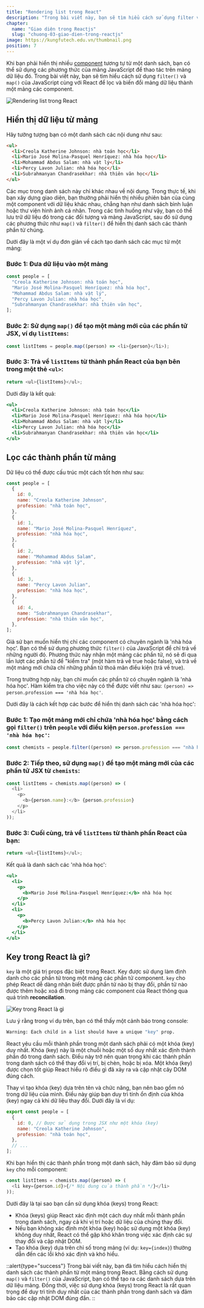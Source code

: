 ```yaml
---
title: "Rendering list trong React"
description: "Trong bài viết này, bạn sẽ tìm hiểu cách sử dụng filter và map của JavaScript cùng với React để lọc và biến đổi mảng dữ liệu thành một mảng các component"
chapter:
  name: "Giao diện trong Reactjs"
  slug: "chuong-03-giao-dien-trong-reactjs"
image: https://kungfutech.edu.vn/thumbnail.png
position: 7
---
```


Khi bạn phải hiển thị nhiều [component](/bai-viet/reactjs/component-trong-react-la-gi) tương tự từ một danh sách, bạn có thể sử dụng các phương thức của mảng JavaScript để thao tác trên mảng dữ liệu đó. Trong bài viết này, bạn sẽ tìm hiểu cách sử dụng `filter()` và `map()` của JavaScript cùng với React để lọc và biến đổi mảng dữ liệu thành một mảng các component.

![Rendering list trong React](https://github.com/techmely/hoc-lap-trinh/assets/29374426/1f1c3b65-f629-4de5-9fa4-55475834d50c)

## Hiển thị dữ liệu từ mảng

Hãy tưởng tượng bạn có một danh sách các nội dung như sau:

```html
<ul>
  <li>Creola Katherine Johnson: nhà toán học</li>
  <li>Mario José Molina-Pasquel Henríquez: nhà hóa học</li>
  <li>Mohammad Abdus Salam: nhà vật lý</li>
  <li>Percy Lavon Julian: nhà hóa học</li>
  <li>Subrahmanyan Chandrasekhar: nhà thiên văn học</li>
</ul>
```

Các mục trong danh sách này chỉ khác nhau về nội dung. Trong thực tế, khi bạn xây dựng giao diện, bạn thường phải hiển thị nhiều phiên bản của cùng một component với dữ liệu khác nhau, chẳng hạn như danh sách bình luận hoặc thư viện hình ảnh cá nhân. Trong các tình huống như vậy, bạn có thể lưu trữ dữ liệu đó trong các đối tượng và mảng JavaScript, sau đó sử dụng các phương thức như `map()` và `filter()` để hiển thị danh sách các thành phần từ chúng.

Dưới đây là một ví dụ đơn giản về cách tạo danh sách các mục từ một mảng:

### Bước 1: Đưa dữ liệu vào một mảng

```javascript
const people = [
  "Creola Katherine Johnson: nhà toán học",
  "Mario José Molina-Pasquel Henríquez: nhà hóa học",
  "Mohammad Abdus Salam: nhà vật lý",
  "Percy Lavon Julian: nhà hóa học",
  "Subrahmanyan Chandrasekhar: nhà thiên văn học",
];
```

### Bước 2: Sử dụng `map()` để tạo một mảng mới của các phần tử JSX, ví dụ `listItems`:

```javascript
const listItems = people.map((person) => <li>{person}</li>);
```

### Bước 3: Trả về `listItems` từ thành phần React của bạn bên trong một thẻ `<ul>`:

```javascript
return <ul>{listItems}</ul>;
```

Dưới đây là kết quả:

```jsx
<ul>
  <li>Creola Katherine Johnson: nhà toán học</li>
  <li>Mario José Molina-Pasquel Henríquez: nhà hóa học</li>
  <li>Mohammad Abdus Salam: nhà vật lý</li>
  <li>Percy Lavon Julian: nhà hóa học</li>
  <li>Subrahmanyan Chandrasekhar: nhà thiên văn học</li>
</ul>
```

## Lọc các thành phần từ mảng

Dữ liệu có thể được cấu trúc một cách tốt hơn như sau:

```javascript
const people = [
  {
    id: 0,
    name: "Creola Katherine Johnson",
    profession: "nhà toán học",
  },
  {
    id: 1,
    name: "Mario José Molina-Pasquel Henríquez",
    profession: "nhà hóa học",
  },
  {
    id: 2,
    name: "Mohammad Abdus Salam",
    profession: "nhà vật lý",
  },
  {
    id: 3,
    name: "Percy Lavon Julian",
    profession: "nhà hóa học",
  },
  {
    id: 4,
    name: "Subrahmanyan Chandrasekhar",
    profession: "nhà thiên văn học",
  },
];
```

Giả sử bạn muốn hiển thị chỉ các component có chuyên ngành là 'nhà hóa học'. Bạn có thể sử dụng phương thức `filter()` của JavaScript để chỉ trả về những người đó. Phương thức này nhận một mảng các phần tử, nó sẽ đi qua lần lượt các phần tử để "kiểm tra" (một hàm trả về true hoặc false), và trả về một mảng mới chứa chỉ những phần tử thoả mãn điều kiện (trả về true).

Trong trường hợp này, bạn chỉ muốn các phần tử có chuyên ngành là 'nhà hóa học'. Hàm kiểm tra cho việc này có thể được viết như sau: `(person) => person.profession === 'nhà hóa học'`.

Dưới đây là cách kết hợp các bước để hiển thị danh sách các 'nhà hóa học':

### Bước 1: Tạo một mảng mới chỉ chứa 'nhà hóa học' bằng cách gọi `filter()` trên `people` với điều kiện `person.profession === 'nhà hóa học'`:

```javascript
const chemists = people.filter((person) => person.profession === "nhà hóa học");
```

### Bước 2: Tiếp theo, sử dụng `map()` để tạo một mảng mới của các phần tử JSX từ `chemists`:

```javascript
const listItems = chemists.map((person) => (
  <li>
    <p>
      <b>{person.name}:</b> {person.profession}
    </p>
  </li>
));
```

### Bước 3: Cuối cùng, trả về `listItems` từ thành phần React của bạn:

```javascript
return <ul>{listItems}</ul>;
```

Kết quả là danh sách các 'nhà hóa học':

```jsx
<ul>
  <li>
    <p>
      <b>Mario José Molina-Pasquel Henríquez:</b> nhà hóa học
    </p>
  </li>
  <li>
    <p>
      <b>Percy Lavon Julian:</b> nhà hóa học
    </p>
  </li>
</ul>
```

## Key trong React là gì?

`key` là một giá trị props đặc biệt trong React. Key được sử dụng làm định danh cho các phần tử trong một mảng các phần tử component. `key` cho phép React dễ dàng nhận biết được phần tử nào bị thay đổi, phần tử nào được thêm hoặc xoá đi trong mảng các component của React thông qua quá trình **reconcilation**.

![Key trong React là gì](https://github.com/techmely/hoc-lap-trinh/assets/29374426/f052382c-be00-44f0-b64c-76d77ed0ef83)

Lưu ý rằng trong ví dụ trên, bạn có thể thấy một cảnh báo trong console:

```bash
Warning: Each child in a list should have a unique "key" prop.
```

React yêu cầu mỗi thành phần trong một danh sách phải có một khóa (key) duy nhất. Khóa (key) này là một chuỗi hoặc một số duy nhất xác định thành phần đó trong danh sách. Điều này trở nên quan trọng khi các thành phần trong danh sách có thể thay đổi vị trí, bị chèn, hoặc bị xóa. Một khóa (key) được chọn tốt giúp React hiểu rõ điều gì đã xảy ra và cập nhật cây DOM đúng cách.

Thay vì tạo khóa (key) dựa trên tên và chức năng, bạn nên bao gồm nó trong dữ liệu của mình. Điều này giúp bạn duy trì tính ổn định của khóa (key) ngay cả khi dữ liệu thay đổi. Dưới đây là ví dụ:

```javascript
export const people = [
  {
    id: 0, // Được sử dụng trong JSX như một khóa (key)
    name: "Creola Katherine Johnson",
    profession: "nhà toán học",
  },
  // ...
];
```

Khi bạn hiển thị các thành phần trong một danh sách, hãy đảm bảo sử dụng `key` cho mỗi component:

```javascript
const listItems = chemists.map((person) => (
  <li key={person.id}>{/* Nội dung của thành phần */}</li>
));
```

Dưới đây là tại sao bạn cần sử dụng khóa (keys) trong React:

- Khóa (keys) giúp React xác định một cách duy nhất mỗi thành phần trong danh sách, ngay cả khi vị trí hoặc dữ liệu của chúng thay đổi.
- Nếu bạn không xác định một khóa (key) hoặc sử dụng một khóa (key) không duy nhất, React có thể gặp khó khăn trong việc xác định các sự thay đổi và cập nhật DOM.
- Tạo khóa (key) dựa trên chỉ số trong mảng (ví dụ: `key={index}`) thường dẫn đến các lỗi khó xác định và khó hiểu.

::alert{type="success"}
Trong bài viết này, bạn đã tìm hiểu cách hiển thị danh sách các thành phần từ một mảng trong React. Bằng cách sử dụng `map()` và `filter()` của JavaScript, bạn có thể tạo ra các danh sách dựa trên dữ liệu mảng. Đồng thời, việc sử dụng khóa (keys) trong React là rất quan trọng để duy trì tính duy nhất của các thành phần trong danh sách và đảm bảo các cập nhật DOM đúng đắn.
::
